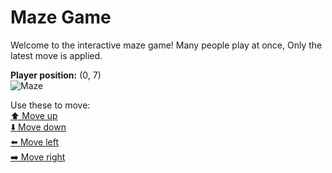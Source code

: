 # Maze Game  
Welcome to the interactive maze game! Many people play at once, Only the latest move is applied.

**Player position:** (0, 7)  
![Maze](https://github-maze-game.vercel.app/images/pos_0_7.png?t=1760540231426)

Use these to move:  
[⬆️ Move up](https://github-maze-game.vercel.app/move/0_7_w)  
[⬇️ Move down](https://github-maze-game.vercel.app/move/0_7_s)  
[⬅️ Move left](https://github-maze-game.vercel.app/move/0_7_a)  
[➡️ Move right](https://github-maze-game.vercel.app/move/0_7_d)
